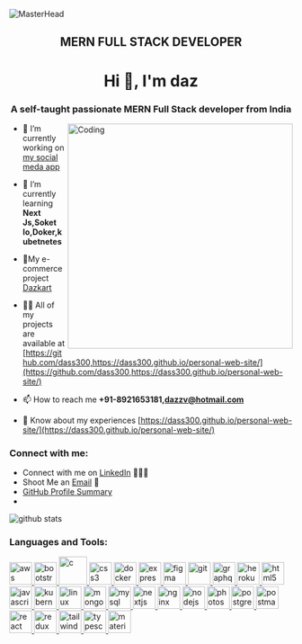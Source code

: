 ![MasterHead](https://synergytopimages.s3.ap-south-1.amazonaws.com/wp-content/uploads/2021/07/06034502/MERN-1-1.png)
<h2 align="center">MERN FULL STACK DEVELOPER</h2>
<h1 align="center">Hi 👋, I'm daz</h1>
<h3 align="center">A self-taught passionate MERN Full Stack developer from India</h3>

<img align="right" alt="Coding" width="400" src="https://cdn.dribbble.com/users/1162077/screenshots/3848914/programmer.gif">

- 🔭 I’m currently working on [my social meda app](Dazzo)

- 🌱 I’m currently learning **Next Js,Soket Io,Doker,kubetnetes**

- 👯My e-commerce project [Dazkart](https://www.dazkart.shop/)

- 👨‍💻 All of my projects are available at [https://github.com/dass300,https://dass300.github.io/personal-web-site/](https://github.com/dass300,https://dass300.github.io/personal-web-site/)

- 📫 How to reach me **+91-8921653181,dazzv@hotmail.com**

- 📄 Know about my experiences [https://dass300.github.io/personal-web-site/](https://dass300.github.io/personal-web-site/)

<h3 align="left">Connect with me:</h3>


 
 - Connect with me on [LinkedIn](https://www.linkedin.com/in/dazz-vettiyil-27479a128/) 👨🏻‍💻
 - Shoot Me an [Email](mailto:dazzv@hotmail.com) 💌
 - [GitHub Profile Summary](https://github.com/dass300)
 - 


![github stats](https://github-readme-stats.vercel.app/api?username=dass300&show_icons=true)

<h3 align="left">Languages and Tools:</h3>
<p align="left">
 <a href="https://aws.amazon.com" target="_blank" rel="noreferrer"> 
<img src="https://cdn.jsdelivr.net/gh/devicons/devicon/icons/amazonwebservices/amazonwebservices-original-wordmark.svg" alt="aws" width="40" height="40"/>

           
          
 </a>

 <a href="https://getbootstrap.com" target="_blank" rel="noreferrer"> 
<img src="https://cdn.jsdelivr.net/gh/devicons/devicon/icons/bootstrap/bootstrap-original-wordmark.svg" alt="bootstrap" width="40" height="40"/> </a> 
  
<a href="https://www.cprogramming.com/" target="_blank" rel="noreferrer"> 
<img src="https://cdn.jsdelivr.net/gh/devicons/devicon/icons/c/c-original.svg" alt="c" width="50" height="50"/> </a>
 <a href="https://www.w3schools.com/css/" target="_blank" rel="noreferrer">
 <img src="https://cdn.jsdelivr.net/gh/devicons/devicon/icons/css3/css3-original-wordmark.svg" alt="css3" width="40" height="40"/> </a>
 <a href="https://www.docker.com/" target="_blank" rel="noreferrer">
 <img src="https://cdn.jsdelivr.net/gh/devicons/devicon/icons/docker/docker-original-wordmark.svg" alt="docker" width="40" height="40"/> </a>
 <a href="https://expressjs.com" target="_blank" rel="noreferrer">
 <img src="https://cdn.jsdelivr.net/gh/devicons/devicon/icons/express/express-original.svg" alt="express" width="40" height="40"/> </a>
 <a href="https://www.figma.com/" target="_blank" rel="noreferrer">
  <img src="https://www.vectorlogo.zone/logos/figma/figma-icon.svg" alt="figma" width="40" height="40"/> </a> 
 <a href="https://git-scm.com/" target="_blank" rel="noreferrer"> 
  <img src="https://www.vectorlogo.zone/logos/git-scm/git-scm-icon.svg" alt="git" width="40" height="40"/> </a>
 <a href="https://graphql.org" target="_blank" rel="noreferrer">
  <img src="https://www.vectorlogo.zone/logos/graphql/graphql-icon.svg" alt="graphql" width="40" height="40"/> </a>
 <a href="https://heroku.com" target="_blank" rel="noreferrer">
  <img src="https://www.vectorlogo.zone/logos/heroku/heroku-icon.svg" alt="heroku" width="40" height="40"/> </a> 
 <a href="https://www.w3.org/html/" target="_blank" rel="noreferrer">
  <img src="https://cdn.jsdelivr.net/gh/devicons/devicon/icons/html5/html5-original.svg" alt="html5" width="40" height="40"/> </a>
 <a href="https://developer.mozilla.org/en-US/docs/Web/JavaScript" target="_blank" rel="noreferrer"> 
  <img src="https://cdn.jsdelivr.net/gh/devicons/devicon/icons/javascript/javascript-original.svg" alt="javascript" width="40" height="40"/> </a> 
 <a href="https://kubernetes.io" target="_blank" rel="noreferrer">
  <img src="https://www.vectorlogo.zone/logos/kubernetes/kubernetes-icon.svg" alt="kubernetes" width="40" height="40"/> </a>
 <a href="https://www.linux.org/" target="_blank" rel="noreferrer">
  <img src="https://cdn.jsdelivr.net/gh/devicons/devicon/icons/linux/linux-original.svg" alt="linux" width="40" height="40"/> </a>
 <a href="https://www.mongodb.com/" target="_blank" rel="noreferrer"> 
  <img src="https://cdn.jsdelivr.net/gh/devicons/devicon/icons/mongodb/mongodb-original-wordmark.svg" alt="mongodb" width="40" height="40"/> </a>
 <a href="https://www.mysql.com/" target="_blank" rel="noreferrer">
  <img src="https://cdn.jsdelivr.net/gh/devicons/devicon/icons/mysql/mysql-original-wordmark.svg" alt="mysql" width="40" height="40"/> </a>
 <a href="https://nextjs.org/" target="_blank" rel="noreferrer">
  <img src="https://cdn.worldvectorlogo.com/logos/nextjs-2.svg" alt="nextjs" width="40" height="40"/> </a>
 <a href="https://www.nginx.com" target="_blank" rel="noreferrer">
  <img src="https://cdn.jsdelivr.net/gh/devicons/devicon/icons/nginx/nginx-original.svg" alt="nginx" width="40" height="40"/> </a>
 <a href="https://nodejs.org" target="_blank" rel="noreferrer"> 
  <img src="https://cdn.jsdelivr.net/gh/devicons/devicon/icons/nodejs/nodejs-original.svg" alt="nodejs" width="40" height="40"/> </a>
 <a href="https://www.photoshop.com/en" target="_blank" rel="noreferrer"> 
  <img src="https://cdn.jsdelivr.net/gh/devicons/devicon/icons/photoshop/photoshop-line.svg" alt="photoshop" width="40" height="40"/> </a>
 <a href="https://www.postgresql.org" target="_blank" rel="noreferrer">
 <img src="https://cdn.jsdelivr.net/gh/devicons/devicon/icons/postgresql/postgresql-original-wordmark.svg" alt="postgresql" width="40" height="40"/ </a> 
 <a href="https://postman.com" target="_blank" rel="noreferrer"> 
  <img src="https://www.vectorlogo.zone/logos/getpostman/getpostman-icon.svg" alt="postman" width="40" height="40"/> </a> 
  <a href="https://reactjs.org/" target="_blank" rel="noreferrer">
   <img src="https://cdn.jsdelivr.net/gh/devicons/devicon/icons/react/react-original.svg" alt="react" width="40" height="40"/> </a>
  <a href="https://redux.js.org" target="_blank" rel="noreferrer">
   <img src="https://cdn.jsdelivr.net/gh/devicons/devicon/icons/redux/redux-original.svg" alt="redux" width="40" height="40"/> </a>
  <a href="https://tailwindcss.com/" target="_blank" rel="noreferrer"> 
   <img src="https://www.vectorlogo.zone/logos/tailwindcss/tailwindcss-icon.svg" alt="tailwind" width="40" height="40"/> </a>
  <a href="https://www.typescriptlang.org/" target="_blank" rel="noreferrer">
   <img src="https://cdn.jsdelivr.net/gh/devicons/devicon/icons/typescript/typescript-original.svg" alt="typescript" width="40" height="40"/> </a> 
  
 <a href="https://www.typescriptlang.org/" target="_blank" rel="noreferrer">
   <img src="https://cdn.jsdelivr.net/gh/devicons/devicon/icons/materialui/materialui-original.svg" alt="material ui" width="40" height="40"/> </a> </p>
  
